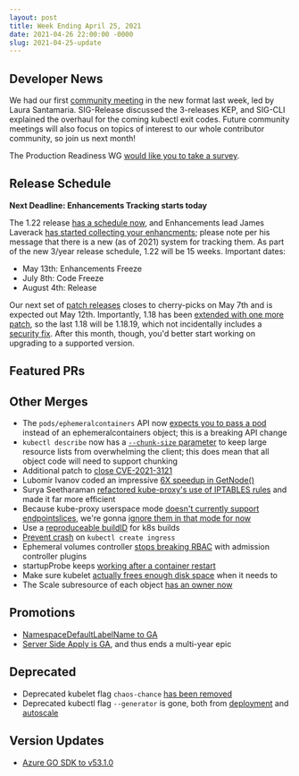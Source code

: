 ```yaml
---
layout: post
title: Week Ending April 25, 2021
date: 2021-04-26 22:00:00 -0000
slug: 2021-04-25-update
---
```


## Developer News

We had our first [community meeting](http://bit.ly/k8scommunity) in the new format last week, led by Laura Santamaria.  SIG-Release discussed the 3-releases KEP, and SIG-CLI explained the overhaul for the coming kubectl exit codes.  Future community meetings will also focus on topics of interest to our whole contributor community, so join us next month!

The Production Readiness WG [would like you to take a survey](https://forms.gle/scyYXWcXdRAZkmCc8).

## Release Schedule

**Next Deadline: Enhancements Tracking starts today**

The 1.22 release [has a schedule now](https://github.com/kubernetes/sig-release/tree/master/releases/release-1.22), and Enhancements lead James Laverack [has started collecting your enhancments](https://groups.google.com/g/kubernetes-dev/c/n2_XTbZZXuw); please note per his message that there is a new (as of 2021) system for tracking them.  As part of the new 3/year release schedule, 1.22 will be 15 weeks. Important dates:

* May 13th: Enhancements Freeze
* July 8th: Code Freeze
* August 4th: Release

Our next set of [patch releases](https://github.com/kubernetes/sig-release/blob/master/releases/patch-releases.md) closes to cherry-picks on May 7th and is expected out May 12th.  Importantly, 1.18 has been [extended with one more patch](https://github.com/kubernetes/sig-release/pull/1532), so the last 1.18 will be 1.18.19, which not incidentally includes a [security fix](https://github.com/kubernetes/kubernetes/pull/101335).  After this month, though, you'd better start working on upgrading to a supported version.

## Featured PRs


## Other Merges

* The `pods/ephemeralcontainers` API now [expects you to pass a pod](https://github.com/kubernetes/kubernetes/pull/101034) instead of an ephemeralcontainers object; this is a breaking API change
* `kubectl describe` now has a [`--chunk-size` parameter](https://github.com/kubernetes/kubernetes/pull/101171) to keep large resource lists from overwhelming the client; this does mean that all object code will need to support chunking
* Additional patch to [close CVE-2021-3121](https://github.com/kubernetes/kubernetes/pull/101306)
* Lubomir Ivanov coded an impressive [6X speedup in GetNode()](https://github.com/kubernetes/kubernetes/pull/99336)
* Surya Seetharaman [refactored kube-proxy's use of IPTABLES rules](https://github.com/kubernetes/kubernetes/pull/96959) and made it far more efficient
* Because kube-proxy userspace mode [doesn't currently support endpointslices](https://github.com/kubernetes/kubernetes/issues/100880), we're gonna [ignore them in that mode for now](https://github.com/kubernetes/kubernetes/pull/100913)
* Use a [reproduceable buildID](https://github.com/kubernetes/kubernetes/pull/101411) for k8s builds
* [Prevent crash](https://github.com/kubernetes/kubernetes/pull/101377) on `kubectl create ingress`
* Ephemeral volumes controller [stops breaking RBAC](https://github.com/kubernetes/kubernetes/pull/101186) with admission controller plugins
* startupProbe keeps [working after a container restart](https://github.com/kubernetes/kubernetes/pull/101093)
* Make sure kubelet [actually frees enough disk space](https://github.com/kubernetes/kubernetes/pull/99095) when it needs to
* The Scale subresource of each object [has an owner now](https://github.com/kubernetes/kubernetes/pull/98377)

## Promotions

* [NamespaceDefaultLabelName to GA](https://github.com/kubernetes/kubernetes/pull/101342)
* [Server Side Apply is GA](https://github.com/kubernetes/kubernetes/pull/100139), and thus ends a multi-year epic

## Deprecated

* Deprecated kubelet flag `chaos-chance` [has been removed](https://github.com/kubernetes/kubernetes/pull/101057)
* Deprecated kubectl flag `--generator` is gone, both from [deployment](https://github.com/kubernetes/kubernetes/pull/99915) and [autoscale](https://github.com/kubernetes/kubernetes/pull/99900)

## Version Updates

* [Azure GO SDK to v53.1.0](https://github.com/kubernetes/kubernetes/pull/101357)

